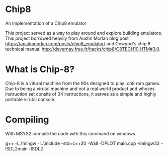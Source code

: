 # Chip8
An implementation of a Chip8 emulator

This project served as a way to play around and explore building emulators. This project borrowed heavily from Austin Morlan blog post https://austinmorlan.com/posts/chip8_emulator/ and Cowgod's chip 8 technical manual http://devernay.free.fr/hacks/chip8/C8TECH10.HTM#3.0.

# What is Chip-8?

Chip-8 is a vitural machine from the 90s designed to play .ch8 rom games. Due to being a virutal machine and not a real world product and whoses instruction set consits of 34 instructions, it serves as a simple and highly portable virutal console.

# Compiling

With MSYS2 compile the code with this command on windows

 g++ -L.\mingw -I..\include -std=c++20 -Wall -DPLOT main.cpp -lmingw32 -lSDL2main -lSDL2
